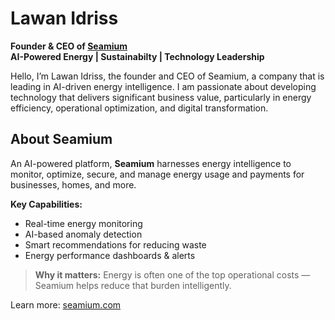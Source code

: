 # Lawan Idriss  
**Founder & CEO of [Seamium](https://seamium.com)**  
**AI-Powered Energy | Sustainabilty | Technology Leadership**


Hello, I’m Lawan Idriss, the founder and CEO of Seamium, a company that is leading in AI-driven energy intelligence. I am passionate about developing technology that delivers significant business value, particularly in energy efficiency, operational optimization, and digital transformation.

## About Seamium
An AI-powered platform, **Seamium** harnesses energy intelligence to monitor, optimize, secure, and manage energy usage and payments for businesses, homes, and more.

**Key Capabilities:**
- Real-time energy monitoring
- AI-based anomaly detection
- Smart recommendations for reducing waste
- Energy performance dashboards & alerts

> **Why it matters:** Energy is often one of the top operational costs — Seamium helps reduce that burden intelligently.

Learn more: [seamium.com](https://seamium.com)